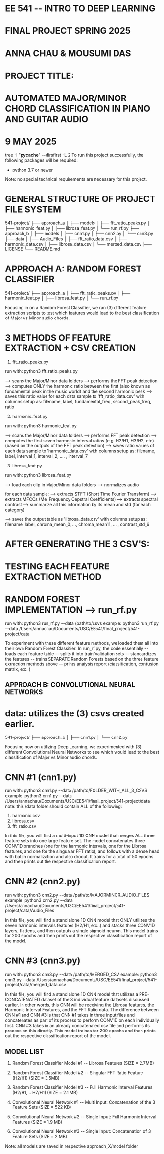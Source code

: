 # EE 541 -- INTRO TO DEEP LEARNING
# FINAL PROJECT SPRING 2025
# ANNA CHAU & MOUSUMI DAS

# PROJECT TITLE:
# AUTOMATED MAJOR/MINOR CHORD CLASSIFICATION IN PIANO AND GUITAR AUDIO

# 9 MAY 2025

tree -I "__pycache__" --dirsfirst -L 2
To run this project successfully, the following packages will be required:
- python 3.7 or newer 

Note: no special technical requirements are necessary for this project. 

# GENERAL STRUCTURE OF PROJECT FILE SYSTEM

541-project/
├── approach_a
│   ├── models
│   ├── fft_ratio_peaks.py
│   ├── harmonic_feat.py
│   ├── librosa_feat.py
│   └── run_rf.py
├── approach_b
│   ├── models
│   ├── cnn1.py
│   ├── cnn2.py
│   └── cnn3.py
├── data
│   ├── Audio_Files
│   ├── fft_ratio_data.csv
│   ├── harmonic_data.csv
│   ├── librosa_data.csv
│   └── merged_data.csv
├── LICENSE
└── README.md

# APPROACH A: RANDOM FOREST CLASSIFIER 

541-project/
├── approach_a
│   ├── fft_ratio_peaks.py
│   ├── harmonic_feat.py
│   ├── librosa_feat.py
│   └── run_rf.py

Focusing in on a Random Forest Classifier, we ran (3) different feature extraction scripts to test which features would lead to the best classification of Major vs Minor audio chords. 

# 3 METHODS OF FEATURE EXTRACTION + CSV CREATION
1. fft_ratio_peaks.py

run with: python3 fft_ratio_peaks.py

--> scans the Major/Minor data folders
--> performs the FFT peak detection 
--> computes ONLY the harmonic ratio between the first (also known as fundamental peak in the music world) and the second harmonic peak
--> saves this ratio value for each data sample to 'fft_ratio_data.csv' with columns setup as: filename,    label,  fundamental_freq,   second_peak_freq,   ratio

2. harmonic_feat.py

run with: python3 harmonic_feat.py

--> scans the Major/Minor data folders
--> performs FFT peak detection
--> computes the first seven harmonic‐interval ratios (e.g. H2/H1, H3/H2, etc)
    (based on the outputs of the FFT peak detection)
--> saves ratio values of each data sample to 'harmonic_data.csv' with columns setup as:    filename,   label,  interval_1,   interval_2, .... ,  interval_7

3. librosa_feat.py

run with: python3 librosa_feat.py

--> load each clip in Major/Minor data folders
--> normalizes audio

for each data sample:
--> extracts STFT (Short Time Fourier Transform)
--> extracts MFCCs (Mel Frequency Cepstral Coefficients)
--> extracts spectral contrast
--> summarize all this information by its mean and std (for each category)

--> saves the output table as 'librosa_data.csv' with columns setup as:
filename,   label,  chroma_mean_0,  ...,    chroma_mean11, ....,  contrast_std_6

# AFTER GENERATING THE 3 CSV'S:
# TESTING EACH FEATURE EXTRACTION METHOD 
# RANDOM FOREST IMPLEMENTATION --> run_rf.py

run with: python3 run_rf.py --data /path/to/csvs
example: python3 run_rf.py --data /Users/annachau/Documents/USC/EE541/final_project/541-project/data

To experiment with these different feature methods, we loaded them all into their own Random Forest Classifier. In run_rf.py, the code essentially
-- loads each feature table
-- splits it into train/validation sets
-- standardizes the features
-- trains SEPARATE Random Forests based on the three feature extraction methods above
-- prints analysis report (classification, confusion matrix, etc. ) 


## APPROACH B: CONVOLUTIONAL NEURAL NETWORKS 
# data: utilizes the (3) csvs created earlier. 

541-project/
├── approach_b
│   ├── cnn1.py
│   └── cnn2.py

Focusing now on utilizing Deep Learning, we experimented with (3) different Convolutional Neural Networks to see which would lead to the best classification of Major vs Minor audio chords.

# CNN #1 (cnn1.py)

run with: python3 cnn1.py --data /path/to/FOLDER_WITH_ALL_3_CSVS
example: python3 cnn1.py --data /Users/annachau/Documents/USC/EE541/final_project/541-project/data
note: this /data folder should contain ALL of the following:
1. harmonic.csv
2. librosa.csv
3. fft_ratio.csv

In this file, you will find a multi-input 1D CNN model that merges ALL three feature sets into one large feature set. The model concatenates three CONV1D branches (one for the harmonic intervals, one for the Librosa features, and one for the singualar FFT ratio), and follows with a dense head with batch normalization and also droout. It trains for a total of 50 epochs and then prints out the respective classification report. 

# CNN #2 (cnn2.py)

run with: python3 cnn2.py --data /path/to/MAJORMINOR_AUDIO_FILES
example: python3 cnn2.py --data /Users/annachau/Documents/USC/EE541/final_project/541-project/data/Audio_Files

In this file, you will find a stand alone 1D CNN model that ONLY utilizes the seven harmonic intervals features (H2/H1, etc..) and stacks three CONV1D layers, flattens, and then outputs a single sigmoid neuron. This model trains for 200 epochs and then prints out the respective classification report of the model. 

# CNN #3 (cnn3.py)

run with: python3 cnn3.py --data /path/to/MERGED_CSV
example: python3 cnn3.py --data /Users/annachau/Documents/USC/EE541/final_project/541-project/data/merged_data.csv

In this file, you will find a stand alone 1D CNN model that utilizes a PRE-CONCATENATED dataset of the 3 individual feature datasets discussed earlier. In other words, this CNN will be receiving the Librosa features, the Harmonic Interval Features, and the FFT Ratio data. The difference between CNN #1 and CNN #3 is that CNN #1 takes in three input files and concatenates as part of its process to perform CONV1D on each individually first. CNN #3 takes in an already concatenated csv file and performs its process on this directly. This model trainas for 200 epochs and then prints out the respective classification report of the model.


## MODEL LIST
1. Random Forest Classifier Model #1 -- Librosa Features (SIZE = 2.7MB)
2. Random Forest Classifier Model #2 -- Singular FFT Ratio Feature (H2/H1) (SIZE = 3.5MB)
3. Random Forest Classifier Model #3 -- Full Harmonic Interval Features (H2/H1, .. H7/H1) (SIZE = 2.1 MB)

4. Convolutional Neural Network #1 -- Multi Input: Concatenation of the 3 Feature Sets (SIZE = 522 KB)
5. Convolutional Neural Network #2 -- Single Input: Full Harmonic Interval Features (SIZE = 1.9 MB)
6. Convolutional Neural Network #3 -- Single Input: Concatenation of 3 Feature Sets (SIZE = 2 MB)

Note: all models are saved in respective approach_X/model folder